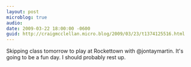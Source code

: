 ```yaml
---
layout: post
microblog: true
audio: 
date: 2009-03-22 18:00:00 -0600
guid: http://craigmcclellan.micro.blog/2009/03/23/t1374125516.html
---
```

Skipping class tomorrow to play at Rockettown with @jontaymartin.  It's going to be a fun day.  I should probably rest up.
